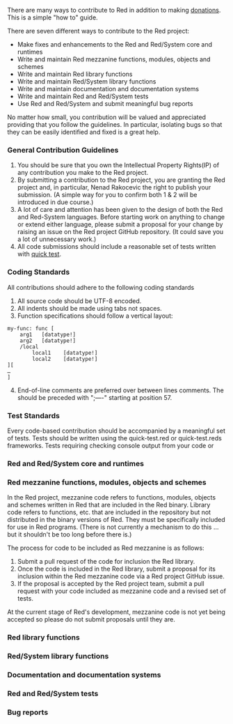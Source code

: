 There are many ways to contribute to Red in addition to making [donations](http://www.red-lang.org/p/donations.html). This is a simple "how to" guide.

There are seven different ways to contribute to the Red project:
* Make fixes and enhancements to the Red and Red/System core and runtimes
* Write and maintain Red mezzanine functions, modules, objects and schemes   
* Write and maintain Red library functions
* Write and maintain Red/System library functions
* Write and maintain documentation and documentation systems
* Write and maintain Red and Red/System tests
* Use Red and Red/System and submit meaningful bug reports

No matter how small, you contribution will be valued and appreciated providing that you follow the guidelines. In particular, isolating bugs so that they can be easily identified and fixed is a great help.

### General Contribution Guidelines
1. You should be sure that you own the Intellectual Property Rights(IP) of any contribution you make to the Red project.
2. By submitting a contribution to the Red project, you are granting the Red project and, in particular, Nenad Rakocevic the right to publish your submission.
(A simple way for you to confirm both 1 & 2 will be introduced in due course.)
3. A lot of care and attention has been given to the design of both the Red and Red-System languages. Before starting work on anything to change or extend either language, please submit a proposal for your change by raising an issue on the Red project GitHub repository. (It could save you a lot of unnecessary work.)
4. All code submissions should include a reasonable set of tests written with [quick test](http://static.red-lang.org/red-system-quick-test.html).

### Coding Standards
All contributions should adhere to the following coding standards

1. All source code should be UTF-8 encoded.
2. All indents should be made using tabs not spaces.
3. Function specifications should follow a vertical layout:

```
my-func: func [
    arg1   [datatype!]
    arg2   [datatype!]
    /local
        local1    [datatype!]
        local2    [datatype!]     
][
…
]
```

4. End-of-line comments are preferred over between lines comments. The should be preceded with ";—-" starting at position 57.

### Test Standards
Every code-based contribution should be accompanied by a meaningful set of tests. Tests should be written using the quick-test.red or quick-test.reds frameworks. Tests requiring checking console output from your code or 


### Red and Red/System core and runtimes

### Red mezzanine functions, modules, objects and schemes
In the Red project, mezzanine code refers to functions, modules, objects and schemes written in Red that are included in the Red binary. Library code refers to functions, etc. that are included in the repository but not distributed in the binary versions of Red. They must be specifically included for use in Red programs. (There is not currently a mechanism to do this … but it shouldn't be too long before there is.)

The process for code to be included as Red mezzanine is as follows:

1. Submit a pull request of the code for inclusion the Red library.
2. Once the code is included in the Red library, submit a proposal for its inclusion within the Red mezzanine code via a Red project GitHub issue.
3. If the proposal is accepted by the Red project team, submit a pull request with your code included as mezzanine code and a revised set of tests.

At the current stage of Red's development, mezzanine code is not yet being accepted so please do not submit proposals until they are.

### Red library functions
### Red/System library functions
### Documentation and documentation systems
### Red and Red/System tests
### Bug reports
